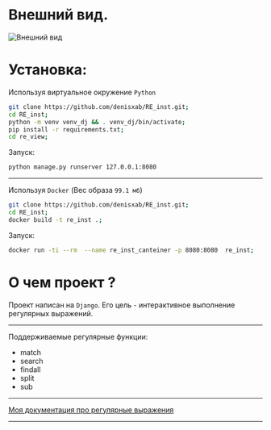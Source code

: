 # Внешний вид.

![Внешний вид](https://i.imgur.com/gYmm1mp.png)

# Установка:

Используя виртуальное окружение `Python`

```bash
git clone https://github.com/denisxab/RE_inst.git;
cd RE_inst;
python -m venv venv_dj && . venv_dj/bin/activate;
pip install -r requirements.txt;
cd re_view;
```

Запуск:

```bash
python manage.py runserver 127.0.0.1:8080
```

---

Используя `Docker` (Вес образа `99.1 мб`)

```bash
git clone https://github.com/denisxab/RE_inst.git;
cd RE_inst;
docker build -t re_inst .;
```

Запуск:

```bash
docker run -ti --rm  --name re_inst_canteiner -p 8080:8080  re_inst;
```

# О чем проект ?

Проект написан на `Django`. Его цель - интерактивное выполнение регулярных выражений.

---
Поддерживаемые регулярные функции:

- match
- search
- findall
- split
- sub

---

[Моя документация про регулярные выражения](https://github.com/denisxab/open_lessen/blob/main/%D0%A3%D1%80%D0%BE%D0%BA%D0%B8/%D0%91%D0%BB%D0%BE%D0%BA9%20-%20Re%2C%20Unit-Tests.md)

---